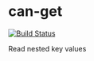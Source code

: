 # can-get

[![Build Status](https://travis-ci.org/canjs/can-get.svg?branch=master)](https://travis-ci.org/canjs/can-get)

Read nested key values
